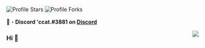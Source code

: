 <img src="https://img.shields.io/badge/dynamic/json?&label=Total%20Stars&color=008042&style=flat&style=for-the-badge&query=%24.stars&url=https://api.github-star-counter.workers.dev/user/ccat3881" alt="Profile Stars"></a>
<img src="https://img.shields.io/badge/dynamic/json?&label=Total%20Forks&color=008042&style=flat&style=for-the-badge&query=%24.forks&url=https://api.github-star-counter.workers.dev/user/ccat3881" alt="Profile Forks"></a>

📩・**Discord 'ccat.#3881 on [Discord](https://discord.gg/marcello)**

</a><img align="right" src="https://github-readme-stats.vercel.app/api?username=ccat3881&show_icons=true&theme=dark"/></p>

### Hi 👋
